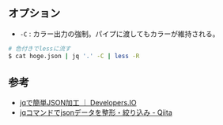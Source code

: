 オプション
----

* `-C` : カラー出力の強制。パイプに渡してもカラーが維持される。

```bash
# 色付きでlessに流す
$ cat hoge.json | jq '.' -C | less -R
```

参考
----

* [jqで簡単JSON加工 ｜ Developers.IO](http://dev.classmethod.jp/tool/jq/)
* [jqコマンドでjsonデータを整形・絞り込み - Qiita](http://qiita.com/Nakau/items/272bfd00b7a83d162e3a)